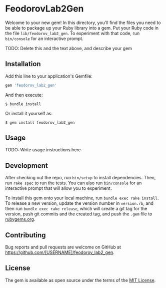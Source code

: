 # FeodorovLab2Gen

Welcome to your new gem! In this directory, you'll find the files you need to be able to package up your Ruby library into a gem. Put your Ruby code in the file `lib/feodorov_lab2_gen`. To experiment with that code, run `bin/console` for an interactive prompt.

TODO: Delete this and the text above, and describe your gem

## Installation

Add this line to your application's Gemfile:

```ruby
gem 'feodorov_lab2_gen'
```

And then execute:

    $ bundle install

Or install it yourself as:

    $ gem install feodorov_lab2_gen

## Usage

TODO: Write usage instructions here

## Development

After checking out the repo, run `bin/setup` to install dependencies. Then, run `rake spec` to run the tests. You can also run `bin/console` for an interactive prompt that will allow you to experiment.

To install this gem onto your local machine, run `bundle exec rake install`. To release a new version, update the version number in `version.rb`, and then run `bundle exec rake release`, which will create a git tag for the version, push git commits and the created tag, and push the `.gem` file to [rubygems.org](https://rubygems.org).

## Contributing

Bug reports and pull requests are welcome on GitHub at https://github.com/[USERNAME]/feodorov_lab2_gen.

## License

The gem is available as open source under the terms of the [MIT License](https://opensource.org/licenses/MIT).
